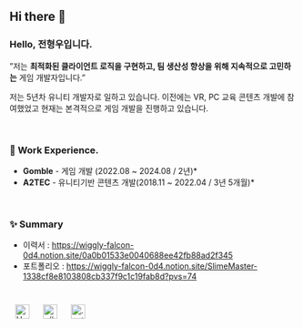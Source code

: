 ## Hi there 👋


### Hello, 전형우입니다.

”저는 **최적화된 클라이언트 로직을 구현하고, 팀 생산성 향상을 위해 지속적으로 고민하는** 게임 개발자입니다.”

저는 5년차 유니티 개발자로 일하고 있습니다. 이전에는 VR, PC 교육 콘텐츠 개발에 참여했었고 현재는 본격적으로 게임 개발을 진행하고 있습니다.

<br/>

### 💫 Work Experience.
- **Gomble** - 게임 개발 (2022.08 ~ 2024.08 / 2년)*
- **A2TEC** - 유니티기반 콘텐츠 개발(2018.11 ~ 2022.04 / 3년 5개월)*

<br/>  


### ✨ Summary

- 이력서 : https://wiggly-falcon-0d4.notion.site/0a0b01533e0040688ee42fb88ad2f345
- 포트폴리오 : https://wiggly-falcon-0d4.notion.site/SlimeMaster-1338cf8e8103808cb337f9c1c19fab8d?pvs=74


<br/>  

<div sttyle='float:left'>
<img style="margin: 10px" src="https://img.shields.io/badge/Unity-100000?style=for-the-badge&logo=unity&logoColor=white" alt="Unity" height="25" />  
<img style="margin: 10px" src="https://img.shields.io/badge/C%23-239120?style=for-the-badge&logo=c-sharp&logoColor=white" alt="c#" height="25" />  
<img style="margin: 10px" src="https://img.shields.io/badge/.NET-5C2D91?style=for-the-badge&logo=.net&logoColor=white" alt=".net" height="25" />  
</div>


<br/>  

<!--
**Jeonhyeongwoo1/Jeonhyeongwoo1** is a ✨ _special_ ✨ repository because its `README.md` (this file) appears on your GitHub profile.

Here are some ideas to get you started:

- 🔭 I’m currently working on ...
- 🌱 I’m currently learning ...
- 👯 I’m looking to collaborate on ...
- 🤔 I’m looking for help with ...
- 💬 Ask me about ...
- 📫 How to reach me: ...
- 😄 Pronouns: ...
- ⚡ Fun fact: ...
-->

